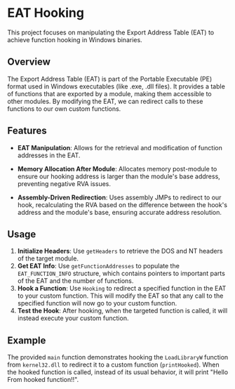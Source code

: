 # EAT Hooking

This project focuses on manipulating the Export Address Table (EAT) to achieve function hooking in Windows binaries.

## Overview

The Export Address Table (EAT) is part of the Portable Executable (PE) format used in Windows executables (like .exe, .dll files). It provides a table of functions that are exported by a module, making them accessible to other modules. By modifying the EAT, we can redirect calls to these functions to our own custom functions.

## Features

- **EAT Manipulation**: Allows for the retrieval and modification of function addresses in the EAT.
- **Memory Allocation After Module**: Allocates memory post-module to ensure our hooking address is larger than the module's base address, preventing negative RVA issues.
  
- **Assembly-Driven Redirection**: Uses assembly JMPs to redirect to our hook, recalculating the RVA based on the difference between the hook's address and the module's base, ensuring accurate address resolution.


## Usage

1. **Initialize Headers**: Use `getHeaders` to retrieve the DOS and NT headers of the target module.
2. **Get EAT Info**: Use `getFunctionAddresses` to populate the `EAT_FUNCTION_INFO` structure, which contains pointers to important parts of the EAT and the number of functions.
3. **Hook a Function**: Use `Hooking` to redirect a specified function in the EAT to your custom function. This will modify the EAT so that any call to the specified function will now go to your custom function.
4. **Test the Hook**: After hooking, when the targeted function is called, it will instead execute your custom function.

## Example

The provided `main` function demonstrates hooking the `LoadLibraryW` function from `kernel32.dll` to redirect it to a custom function (`printHooked`). When the hooked function is called, instead of its usual behavior, it will print "Hello From hooked function!!".
